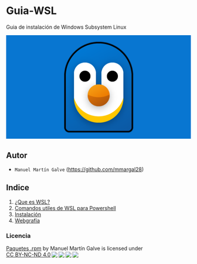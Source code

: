 # Guia-WSL
Guia de instalación de Windows Subsystem Linux

![wsl](/img/Portada.png)
## Autor
- `Manuel Martín Galve` (https://github.com/mmargal28)
## Indice
1. [¿Que es WSL?](/Documentos/introduccion.md)
2. [Comandos utiles de WSL para Powershell](/Documentos/comandos.md)
3. [Instalación](/Documentos/instalacion.md)
4. [Webgrafía](/Documentos/web.md)
### Licencia
<p xmlns:cc="http://creativecommons.org/ns#" xmlns:dct="http://purl.org/dc/terms/"><a property="dct:title" rel="cc:attributionURL" href="https://github.com/mmargal28/paquetesrpm">Paquetes .rpm</a> by <span property="cc:attributionName"> Manuel Martín Galve</span> is licensed under <a href="http://creativecommons.org/licenses/by-nc-nd/4.0/?ref=chooser-v1" target="_blank" rel="license noopener noreferrer" style="display:inline-block;">CC BY-NC-ND 4.0<img style="height:22px!important;margin-left:3px;vertical-align:text-bottom;" src="https://mirrors.creativecommons.org/presskit/icons/cc.svg?ref=chooser-v1"><img style="height:22px!important;margin-left:3px;vertical-align:text-bottom;" src="https://mirrors.creativecommons.org/presskit/icons/by.svg?ref=chooser-v1"><img style="height:22px!important;margin-left:3px;vertical-align:text-bottom;" src="https://mirrors.creativecommons.org/presskit/icons/nc.svg?ref=chooser-v1"><img style="height:22px!important;margin-left:3px;vertical-align:text-bottom;" src="https://mirrors.creativecommons.org/presskit/icons/nd.svg?ref=chooser-v1"></a></p>
